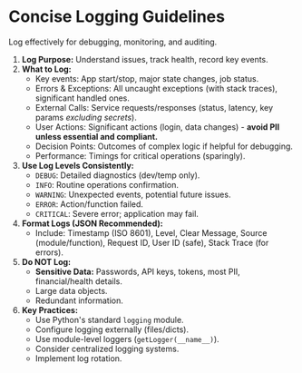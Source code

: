 # Concise Logging Guidelines

Log effectively for debugging, monitoring, and auditing.

1.  **Log Purpose:** Understand issues, track health, record key events.
2.  **What to Log:**
    *   Key events: App start/stop, major state changes, job status.
    *   Errors & Exceptions: All uncaught exceptions (with stack traces), significant handled ones.
    *   External Calls: Service requests/responses (status, latency, key params *excluding secrets*).
    *   User Actions: Significant actions (login, data changes) - **avoid PII unless essential and compliant.**
    *   Decision Points: Outcomes of complex logic if helpful for debugging.
    *   Performance: Timings for critical operations (sparingly).
3.  **Use Log Levels Consistently:**
    *   `DEBUG`: Detailed diagnostics (dev/temp only).
    *   `INFO`: Routine operations confirmation.
    *   `WARNING`: Unexpected events, potential future issues.
    *   `ERROR`: Action/function failed.
    *   `CRITICAL`: Severe error; application may fail.
4.  **Format Logs (JSON Recommended):**
    *   Include: Timestamp (ISO 8601), Level, Clear Message, Source (module/function), Request ID, User ID (safe), Stack Trace (for errors).
5.  **Do NOT Log:**
    *   **Sensitive Data:** Passwords, API keys, tokens, most PII, financial/health details.
    *   Large data objects.
    *   Redundant information.
6.  **Key Practices:**
    *   Use Python's standard `logging` module.
    *   Configure logging externally (files/dicts).
    *   Use module-level loggers (`getLogger(__name__)`).
    *   Consider centralized logging systems.
    *   Implement log rotation.
